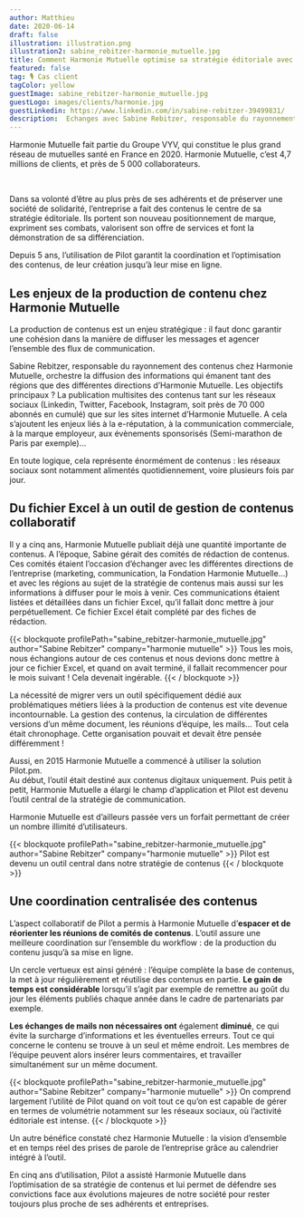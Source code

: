 ```yaml
---
author: Matthieu
date: 2020-06-14
draft: false
illustration: illustration.png
illustration2: sabine_rebitzer-harmonie_mutuelle.jpg
title: Comment Harmonie Mutuelle optimise sa stratégie éditoriale avec Pilot ?
featured: false
tag: 🎙 Cas client
tagColor: yellow
guestImage: sabine_rebitzer-harmonie_mutuelle.jpg
guestLogo: images/clients/harmonie.jpg
guestLinkedin: https://www.linkedin.com/in/sabine-rebitzer-39499831/
description:  Echanges avec Sabine Rebitzer, responsable du rayonnement des contenus chez Harmonie Mutuelle.
---
```


Harmonie Mutuelle fait partie du Groupe VYV, qui constitue le plus grand réseau de mutuelles santé en France en 2020. Harmonie Mutuelle, c’est 4,7 millions de clients, et près de 5 000 collaborateurs.

<br/>

Dans sa volonté d’être au plus près de ses adhérents et de préserver une société de solidarité, l’entreprise a fait des contenus le centre de sa stratégie éditoriale. Ils portent son nouveau positionnement de marque, expriment ses combats, valorisent son offre de services et font la démonstration de sa différenciation.

Depuis 5 ans, l’utilisation de Pilot garantit la coordination et l’optimisation des contenus, de leur création jusqu’à leur mise en ligne.

## Les enjeux de la production de contenu chez Harmonie Mutuelle

La production de contenus est un enjeu stratégique : il faut donc garantir une cohésion dans la manière de diffuser les messages et agencer l’ensemble des flux de communication.

Sabine Rebitzer, responsable du rayonnement des contenus chez Harmonie Mutuelle, orchestre la diffusion des informations qui émanent tant des régions que des différentes directions d’Harmonie Mutuelle. 
Les objectifs principaux ? La publication multisites des contenus tant sur les réseaux sociaux (Linkedin, Twitter, Facebook, Instagram, soit près de 70 000 abonnés en cumulé) que sur les sites internet d’Harmonie Mutuelle. 
A cela s’ajoutent les enjeux liés à la e-réputation, à la communication commerciale, à la marque employeur, aux évènements sponsorisés (Semi-marathon de Paris par exemple)...

En toute logique, cela représente énormément de contenus : les réseaux sociaux sont notamment alimentés quotidiennement, voire plusieurs fois par jour.

## Du fichier Excel à un outil de gestion de contenus collaboratif

Il y a cinq ans, Harmonie Mutuelle publiait déjà une quantité importante de contenus. A l’époque, Sabine gérait des comités de rédaction de contenus. 
Ces comités étaient l’occasion d’échanger avec les différentes directions de l’entreprise (marketing, communication, la Fondation Harmonie Mutuelle…) et avec les régions au sujet de la stratégie de contenus mais aussi sur les informations à diffuser pour le mois à venir. 
Ces communications étaient listées et détaillées dans un fichier Excel, qu’il fallait donc mettre à jour perpétuellement. Ce fichier Excel était complété par des fiches de rédaction.

{{< blockquote profilePath="sabine_rebitzer-harmonie_mutuelle.jpg" author="Sabine Rebitzer" company="harmonie mutuelle" >}}
Tous les mois, nous échangions autour de ces contenus et nous devions donc mettre à jour ce fichier Excel, et quand on avait terminé, il fallait recommencer pour le mois suivant ! Cela devenait ingérable.
{{< / blockquote >}}


La nécessité de migrer vers un outil spécifiquement dédié aux problématiques métiers liées à la production de contenus est vite devenue incontournable. La gestion des contenus, la circulation de différentes versions d’un même document, les réunions d’équipe, les mails… Tout cela était chronophage. Cette organisation pouvait et devait être pensée différemment !

Aussi, en 2015 Harmonie Mutuelle a commencé à utiliser la solution Pilot.pm. \
Au début, l’outil était destiné aux contenus digitaux uniquement. Puis petit à petit, Harmonie Mutuelle a élargi le champ d’application et Pilot est devenu l’outil central de la stratégie de communication.

Harmonie Mutuelle est d’ailleurs passée vers un forfait permettant de créer un nombre illimité d’utilisateurs.

{{< blockquote profilePath="sabine_rebitzer-harmonie_mutuelle.jpg" author="Sabine Rebitzer" company="harmonie mutuelle" >}}
Pilot est devenu un outil central dans notre stratégie de contenus
{{< / blockquote >}}

## Une coordination centralisée des contenus

L’aspect collaboratif de Pilot a permis à Harmonie Mutuelle d’**espacer et de réorienter les réunions de comités de contenus**. L’outil assure une meilleure coordination sur l’ensemble du workflow : de la production du contenu jusqu’à sa mise en ligne.

Un cercle vertueux est ainsi généré : l’équipe complète la base de contenus, la met à jour régulièrement et réutilise des contenus en partie. **Le gain de temps est considérable** lorsqu’il s’agit par exemple de remettre au goût du jour les éléments publiés chaque année dans le cadre de partenariats par exemple.

**Les échanges de mails non nécessaires ont** également **diminué**, ce qui évite la surcharge d’informations et les éventuelles erreurs. Tout ce qui concerne le contenu se trouve à un seul et même endroit. Les membres de l’équipe peuvent alors insérer leurs commentaires, et travailler simultanément sur un même document.

{{< blockquote profilePath="sabine_rebitzer-harmonie_mutuelle.jpg" author="Sabine Rebitzer" company="harmonie mutuelle" >}}
On comprend largement l’utilité de Pilot quand on voit tout ce qu’on est capable de gérer en termes de volumétrie notamment sur les réseaux sociaux, où l’activité éditoriale est intense. 
{{< / blockquote >}}

Un autre bénéfice constaté chez Harmonie Mutuelle : la vision d’ensemble et en temps réel des prises de parole de l’entreprise grâce au calendrier intégré à l’outil.

En cinq ans d’utilisation, Pilot a assisté Harmonie Mutuelle dans l’optimisation de sa stratégie de contenus et lui permet de défendre ses convictions face aux évolutions majeures de notre société pour rester toujours plus proche de ses adhérents et entreprises.